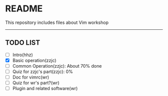 # README

This repository includes files about Vim workshop

---

## TODO LIST

- [ ] Intro(hhz)
- [x] Basic operation(zzjc)
- [ ] Common Operation(zzjc): About 70% done
- [ ] Quiz for zzjc's part(zzjc): 0%
- [ ] Doc for vimrc(wr)
- [ ] Quiz for wr's part?(wr)
- [ ] Plugin and related software(wr)

<!-- Old version -->

<!-- - [ ] Cheat sheet for the basic operation(<!--  Sign up for the work here )-->
<!-- - [ ] A vimrc template (without plugin)
- [ ] A vimrc template (with plugin)
- [ ] Tutorial for the common operation
- [ ] neovim、supervim、lunarvim、emacs
- [ ] Material for the ranger/lf，sloyek，vimari/vimium
Add missing part here -->
